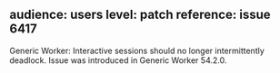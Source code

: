 audience: users
level: patch
reference: issue 6417
---
Generic Worker: Interactive sessions should no longer intermittently deadlock. Issue was introduced in Generic Worker 54.2.0.
